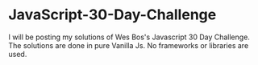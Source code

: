 # JavaScript-30-Day-Challenge
I will be posting my solutions of Wes Bos's Javascript 30 Day Challenge. The solutions are done in pure Vanilla Js. No frameworks or libraries are used.
